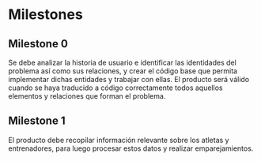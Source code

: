 
# Milestones

## Milestone 0 

Se debe analizar la historia de usuario e identificar las identidades del problema así como sus relaciones, y crear el código base que permita implementar dichas entidades y trabajar con ellas. El producto será válido cuando se haya traducido a código correctamente todos aquellos elementos y relaciones que forman el problema.


## Milestone 1 

El producto debe recopilar información relevante sobre los atletas y entrenadores, para luego procesar estos datos y realizar emparejamientos.






